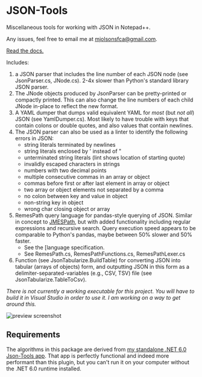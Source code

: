 # JSON-Tools
Miscellaneous tools for working with JSON in Notepad++.

Any issues, feel free to email me at mjolsonsfca@gmail.com.

[Read the docs.](https://github.com/molsonkiko/JSON-Tools/blob/main/docs/README.md)

Includes:
1. a JSON parser that includes the line number of each JSON node (see JsonParser.cs, JNode.cs). 2-4x slower than Python's standard library JSON parser.
2. The JNode objects produced by JsonParser can be pretty-printed or compactly printed. This can also change the line numbers of each child JNode in-place to reflect the new format.
2. A YAML dumper that dumps valid equivalent YAML for *most* (but *not all*) JSON (see YamlDumper.cs). Most likely to have trouble with keys that contain colons or double quotes, and also values that contain newlines.
3. The JSON parser can also be used as a linter to identify the following errors in JSON:
    * string literals terminated by newlines
    * string literals enclosed by ' instead of "
    * unterminated string literals (lint shows location of starting quote)
    * invalidly escaped characters in strings
    * numbers with two decimal points
    * multiple consecutive commas in an array or object
    * commas before first or after last element in array or object
    * two array or object elements not separated by a comma
    * no colon between key and value in object
    * non-string key in object
    * wrong char closing object or array
4. RemesPath query language for pandas-style querying of JSON. Similar in concept to [JMESPath](https://jmespath.org/), but with added functionality including regular expressions and recursive search. Query execution speed appears to be comparable to Python's pandas, maybe between 50% slower and 50% faster.
    * See the [language specification.
    * See RemesPath.cs, RemesPathFunctions.cs, RemesPathLexer.cs
5. Function (see JsonTabularize.BuildTable) for converting JSON into tabular (arrays of objects) form, and outputting JSON in this form as a delimiter-separated-variables (e.g., CSV, TSV) file 
(see JsonTabularize.TableToCsv).

*There is not currently a working executable for this project. You will have to build it in Visual Studio in order to use it. I am working on a way to get around this.*

![preview screenshot](/json_viewer_preview.PNG?raw=true "JSON Viewer plug-in preview")

## Requirements

The algorithms in this package are derived from [my standalone .NET 6.0 Json-Tools app](https://github.com/molsonkiko/JSON-Tools). That app is perfectly functional and indeed more performant than this plugin, but you can't run it on your computer without the .NET 6.0 runtime installed.